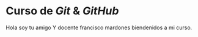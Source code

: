 # Curso de _Git_ & _GitHub_

Hola soy tu amigo Y docente francisco mardones biendenidos a mi curso.
